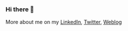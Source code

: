 ### Hi there 👋

More about me on my [LinkedIn](http://au.linkedin.com/in/rezag), [Twitter](http://twitter.com/rezaghp), [Weblog](https://rezagh.wordpress.com/)

<!--
**rezagh/rezagh** is a ✨ _special_ ✨ repository because its `README.md` (this file) appears on your GitHub profile.

Here are some ideas to get you started:

- 🔭 I’m currently working on ...
- 🌱 I’m currently learning ...
- 👯 I’m looking to collaborate on ...
- 🤔 I’m looking for help with ...
- 💬 Ask me about ...
- 📫 How to reach me: ...
- 😄 Pronouns: ...
- ⚡ Fun fact: ...
-->
